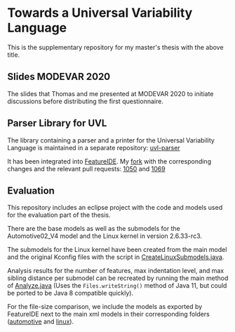 # Towards a Universal Variability Language

This is the supplementary repository for my master's thesis with the above title.

## Slides MODEVAR 2020

The slides that Thomas and me presented at MODEVAR 2020 to initiate discussions before distributing the first questionnaire.

## Parser Library for UVL

The library containing a parser and a printer for the Universal Variability Language is maintained in a separate repository: [uvl-parser](https://github.com/neominik/uvl-parser)

It has been integrated into [FeatureIDE](https://featureide.github.io). My [fork](https://github.com/neominik/FeatureIDE) with the corresponding changes and the relevant pull requests: [1050](https://github.com/FeatureIDE/FeatureIDE/pull/1050) and [1069](https://github.com/FeatureIDE/FeatureIDE/pull/1069)

## Evaluation

This repository includes an eclipse project with the code and models used for the evaluation part of the thesis.

There are the base models as well as the submodels for the Automotive02_V4 model and the Linux kernel in version 2.6.33-rc3.

The submodels for the Linux kernel have been created from the main model and the original Kconfig files with the script in [CreateLinuxSubmodels.java](https://github.com/neominik/towards-uvl/blob/master/Evaluation/src/de/neominik/uvl/thesis/CreateLinuxSubmodels.java).

Analysis results for the number of features, max indentation level, and max sibling distance per submodel can be recreated by running the main method of [Analyze.java](https://github.com/neominik/towards-uvl/blob/master/Evaluation/src/de/neominik/uvl/thesis/Analyze.java) (Uses the `Files.writeString()` method of Java 11, but could be ported to be Java 8 compatible quickly).

For the file-size comparison, we include the models as exported by FeatureIDE next to the main xml models in their corresponding folders ([automotive](https://github.com/neominik/towards-uvl/tree/master/Evaluation/automotive) and [linux](https://github.com/neominik/towards-uvl/tree/master/Evaluation/linux)).